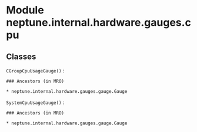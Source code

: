 Module neptune.internal.hardware.gauges.cpu
===========================================

Classes
-------

`CGroupCpuUsageGauge()`
:   

    ### Ancestors (in MRO)

    * neptune.internal.hardware.gauges.gauge.Gauge

`SystemCpuUsageGauge()`
:   

    ### Ancestors (in MRO)

    * neptune.internal.hardware.gauges.gauge.Gauge